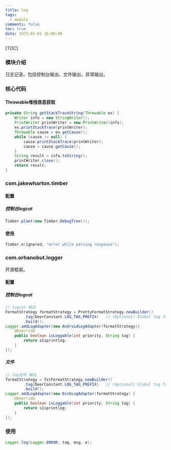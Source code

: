 ```yaml
---
title: log
tags:
  - module
comments: false
toc: true
date: 1973-01-01 16:00:00
---
```


[TOC]

### 模块介绍
日志记录。包括控制台输出、文件输出、异常输出。

<!-- more -->
### 核心代码

#### Throwable堆栈信息获取
``` java
private String getStackTraceString(Throwable ex) {
    Writer info = new StringWriter();
    PrintWriter printWriter = new PrintWriter(info);
    ex.printStackTrace(printWriter);
    Throwable cause = ex.getCause();
    while (cause != null) {
        cause.printStackTrace(printWriter);
        cause = cause.getCause();
    }
    String result = info.toString();
    printWriter.close();
    return result;
}
```

### com.jakewharton.timber
#### 配置
##### 控制台logcat
``` java
Timber.plant(new Timber.DebugTree());
```

#### 使用
``` java
Timber.e(ignored, "error while parsing response");
```

### com.orhanobut.logger
开源框架。

#### 配置
##### 控制台logcat
``` java
// logcat 输出
FormatStrategy formatStrategy = PrettyFormatStrategy.newBuilder()
        .tag(DeerConstant.LOG_TAG_PREFIX)   // (Optional) Global tag for every log. Default PRETTY_LOGGER
        .build();
Logger.addLogAdapter(new AndroidLogAdapter(formatStrategy){
    @Override
    public boolean isLoggable(int priority, String tag) {
        return sIsprintlog;
    }
});
```

##### 文件
``` java
// log文件 输出
formatStrategy = TxtFormatStrategy.newBuilder()
        .tag(DeerConstant.LOG_TAG_PREFIX)   // (Optional) Global tag for every log. Default PRETTY_LOGGER
        .build();
Logger.addLogAdapter(new DiskLogAdapter(formatStrategy) {
    @Override
    public boolean isLoggable(int priority, String tag) {
        return sIsprintlog;
    }
});
```

### 使用
``` java
Logger.log(Logger.ERROR, tag, msg, e);
```